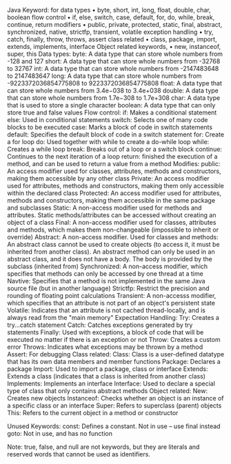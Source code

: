 Java Keyword:
for data types
•	byte, short, int, long, float, double, char, boolean
flow control
•	if, else, switch, case, default, for, do, while, break, continue, return 
modifiers
•	public, private, protected, static, final, abstract, synchronized, native, strictfp, transient, volatile
exception handling
•	try, catch, finally, throw, throws, assert
class related
•	class, package, import, extends, implements, interface
Object related keywords,
•	new, instanceof, super, this
Data types:
byte: A data type that can store whole numbers from -128 and 127
short: A data type that can store whole numbers from -32768 to 32767
int: A data type that can store whole numbers from -2147483648 to 2147483647
long: A data type that can store whole numbers from -9223372036854775808 to 9223372036854775808
float: A data type that can store whole numbers from 3.4e−038 to 3.4e+038
double: A data type that can store whole numbers from 1.7e−308 to 1.7e+308
char: A data type that is used to store a single character
boolean: A data type that can only store true and false values
Flow control:
if: Makes a conditional statement
else: Used in conditional statements
switch: Selects one of many code blocks to be executed
case: Marks a block of code in switch statements
default: Specifies the default block of code in a switch statement
for: Create a for loop
do: Used together with while to create a do-while loop
while: Creates a while loop
break: Breaks out of a loop or a switch block
continue: Continues to the next iteration of a loop
return: finished the execution of a method, and can be used to return a value from a method
 Modifies:
public: An access modifier used for classes, attributes, methods and constructors, making them accessible by any other class
Private: An access modifier used for attributes, methods and constructors, making them only accessible within the declared class
Protected: An access modifier used for attributes, methods and constructors, making them accessible in the same package and subclasses
Static: A non-access modifier used for methods and attributes. Static methods/attributes can be accessed without creating an object of a class
Final: A non-access modifier used for classes, attributes and methods, which makes them non-changeable (impossible to inherit or override)
Abstract: A non-access modifier. Used for classes and methods: An abstract class cannot be used to create objects (to access it, it must be inherited from another class). An abstract method can only be used in an abstract class, and it does not have a body. The body is provided by the subclass (inherited from)
Synchronized: A non-access modifier, which specifies that methods can only be accessed by one thread at a time
Navtive: Specifies that a method is not implemented in the same Java source file (but in another language)
Strictfp: Restrict the precision and rounding of floating point calculations
Transient:  A non-accesss modifier, which specifies that an attribute is not part of an object's persistent state
Volatile: Indicates that an attribute is not cached thread-locally, and is always read from the "main memory"
Expectation Handling:
Try: Creates a try...catch statement
Catch: Catches exceptions generated by try statements
Finally: Used with exceptions, a block of code that will be executed no matter if there is an exception or not
Throw: Creates a custom error
Throws: Indicates what exceptions may be thrown by a method
Assert: For debugging
Class related:
Class:  Class is a user-defined datatype that has its own data members and member functions
Package: Declares a package
Import: Used to import a package, class or interface
Extends: Extends a class (indicates that a class is inherited from another class)
Implements: Implements an interface
Interface: Used to declare a special type of class that only contains abstract methods
Object related:
New:  Creates new objects
Instanceof: Checks whether an object is an instance of a specific class or an interface
Super: Refers to superclass (parent) objects
This: Refers to the current object in a method or constructor

Unused Keywords:
const: Defines a constant. Not in use – use final instead
goto: Not in use, and has no function

Note: true, false, and null are not keywords, but they are literals and reserved words that cannot be used as identifiers.

